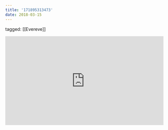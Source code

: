 ```yaml
---
title: '171895313473'
date: 2018-03-15
---
```

tagged: [[Evereve]]
<iframe allow="accelerometer; autoplay; clipboard-write; encrypted-media; gyroscope; picture-in-picture" allowfullscreen="" frameborder="0" height="281" id="youtube_iframe" src="https://www.youtube.com/embed/opqJL3b98yc?feature=oembed&amp;enablejsapi=1&amp;origin=https://safe.txmblr.com&amp;wmode=opaque" width="500"></iframe>